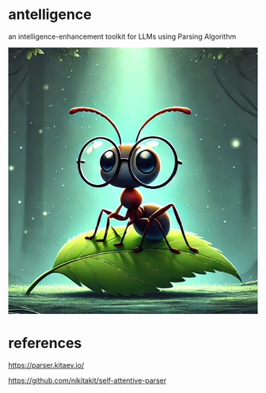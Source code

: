 # antelligence

an intelligence-enhancement toolkit for LLMs using Parsing Algorithm

<div align="center">
  <img src="antelligence.png" width="600">
</div>

# references

https://parser.kitaev.io/

https://github.com/nikitakit/self-attentive-parser
